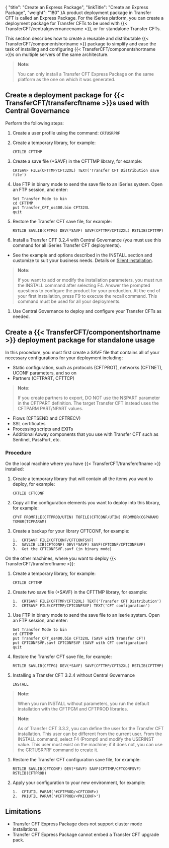 {
    "title": "Create an Express Package",
    "linkTitle": "Create an Express Package",
    "weight": "180"
}A product deployment package in Transfer CFT is called an Express Package. For the iSeries platform, you can create a deployment package for Transfer CFTs to be used with {{< TransferCFT/centralgovernancename  >}}, or for standalone Transfer CFTs.

This section describes how to create a reusable and distributable {{< TransferCFT/componentshortname  >}} package to simplify and ease the task of installing and configuring {{< TransferCFT/componentshortname  >}}s on multiple servers of the same architecture.

> **Note:**
>
> You can only install a Transfer CFT Express Package on the same platform as the one on which it was generated.

## Create a deployment package for {{< TransferCFT/transfercftname  >}}s used with Central Governance

Perform the following steps:

1.  Create a user profile using the command: `CRTUSRPRF`

2.  Create a temporary library, for example:  


        CRTLIB CFTTMP

3.  Create a save file (\*SAVF) in the CFTTMP library, for example:  



        CRTSAVF FILE(CFTTMP/CFT32XL) TEXT('Transfer CFT Distribution save file')

4.  Use FTP in binary mode to send the save file to an iSeries system. Open an FTP session, and enter:  



        Set Transfer Mode to bin
        cd CFTTMP
        put Transfer_CFT_os400.bin CFT32XL
        quit

5.  Restore the Transfer CFT save file, for example:  



        RSTLIB SAVLIB(CFTPG) DEV(*SAVF) SAVF(CFTTMP/CFT32XL) RSTLIB(CFTTMP)

6.  Install a Transfer CFT 3.2.4 with Central Governance (you must use this command for all iSeries Transfer CFT deployments).

-   See the example and options described in the INSTALL section and customize to suit your business needs. Details on <a href="../install_intro_ibmi/perform_auto_installation" class="MCXref xref">Silent installation</a>.

> **Note:**
>
> If you want to add or modify the installation parameters, you must run the INSTALL command after selecting F4. Answer the prompted questions to configure the product for your production. At the end of your first installation, press F9 to execute the recall command. This command must be used for all your deployments.

1.  Use Central Governance to deploy and configure your Transfer CFTs as needed.

## Create a {{< TransferCFT/componentshortname  >}} deployment package for standalone usage

In this procedure, you must first create a SAVF file that contains all of your necessary configurations for your deployment including:

-   Static configuration, such as protocols (CFTPROT), networks (CFTNET), UCONF parameters, and so on
-   Partners (CFTPART, CFTTCP)

> **Note:**
>
> If you create partners to export, DO NOT use the NSPART parameter in the CFTPART definition. The target Transfer CFT instead uses the CFTPARM PART/NPART values.

-   Flows (CFTSEND and CFTRECV)
-   SSL certificates
-   Processing scripts and EXITs
-   Additional Axway components that you use with Transfer CFT such as Sentinel, PassPort, etc.

### Procedure

On the local machine where you have {{< TransferCFT/transfercftname  >}} installed:

1.  Create a temporary library that will contain all the items you want to deploy, for example:  


        CRTLIB CFTCONF

2.  Copy all the configuration elements you want to deploy into this library, for example:  


        CPYF FROMFILE(CFTPROD/UTIN) TOFILE(CFTCONF/UTIN) FROMMBR(CGPARAM) TOMBR(TCPPARAM)

3.  Create a backup for your library CFTCONF, for example:  



        1.  CRTSAVF FILE(CFTCONF/CFTCONFSVF)
        2.  SAVLIB LIB(CFTCONF) DEV(*SAVF) SAVF(CFTCONF/CFTCONFSVF)
        3.  Get the CFTCONFSVF.savf (in binary mode)

On the other machines, where you want to deploy {{< TransferCFT/transfercftname  >}}:

1.  Create a temporary library, for example:  


        CRTLIB CFTTMP

2.  Create two save file (\*SAVF) in the CFTTMP library, for example:  



        1.  CRTSAVF FILE(CFTTMP/CFT32XL) TEXT('Transfer CFT Distribution')
        2.  CRTSAVF FILE(CFTTMP/CFTCONFSVF) TEXT('CFT configuration')

3.  Use FTP in binary mode to send the save file to an Iserie system. Open an FTP session, and enter:  



        Set Transfer Mode to bin
        cd CFTTMP
        put Transfer_CFT_os400.bin CFT32XL (SAVF with Transfer CFT)
        put CFTCONFSVF.savf CFTCONFSVF (SAVF with CFT configuration)
        quit

4.  Restore the Transfer CFT save file, for example:  


        RSTLIB SAVLIB(CFTPG) DEV(*SAVF) SAVF(CFTTMP/CFT32XL) RSTLIB(CFTTMP)

5.  Installing a Transfer CFT 3.2.4 without Central Governance  


        INSTALL

> **Note:**
>
> When you run INSTALL without parameters, you run the default installation with the CFTPGM and CFTPROD libraries.

> **Note:**
>
> As of Transfer CFT 3.3.2, you can define the user for the Transfer CFT installation. This user can be different from the current user. From the INSTALL command, select F4 (Prompt) and modify the USERINST value. This user must exist on the machine; if it does not, you can use the CRTUSRPRF command to create it.

1.  Restore the Transfer CFT configuration save file, for example:  


        RSTLIB SAVLIB(CFTCONF) DEV(*SAVF) SAVF(CFTTMP/CFTCONFSVF) RSTLIB(CFTPROD)

2.  Apply your configuration to your new environment, for example:  



        1.  CFTUTIL PARAM('#CFTPROD/<CFTCONF>)
        2.  PKIUTIL PARAM('#CFTPROD/<PKICONF>')

## Limitations

-   Transfer CFT Express Package does not support cluster mode installations.
-   Transfer CFT Express Package cannot embed a Transfer CFT upgrade pack.
